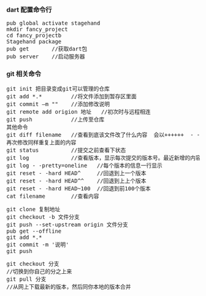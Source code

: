 <h3>dart 配置命令行</h3>
<pre>
pub global activate stagehand
mkdir fancy_project
cd fancy_projectb
Stagehand package
pub get       //获取dart包
pub server    //启动服务器
</pre>

<h3>git 相关命令</h3>
<pre>
git init 把目录变成git可以管理的仓库
git add *.*         //将文件添加到暂存区里面
git commit –m ""    //添加修改说明
git remote add origion 地址   //初次时与远程相连
git push            //上传至仓库
其他命令
git diff filename   //查看到底该文件改了什么内容  会以++++++  - - - - -显示
再次修改同样重复上面的内容
git status          //提交之前查看下状态
git log             //查看版本，显示每次提交的版本号。最近新增的内容、上一次提交增加的内容
git log - -pretty=oneline   //每个版本的信息一行显示
git reset - -hard HEAD^     //回退到上一个版本
git reset - -hard HEAD^^    //回退到上上个版本
git reset - -hard HEAD~100  //回退到前100个版本
cat filename        //查看内容
</pre>
<pre>
git clone 复制地址  
git checkout -b 文件分支
git push --set-upstream origin 文件分支
pub get --offline
git add *.*
git commit -m '说明'
git push 
</pre>
<pre>
git checkout 分支
//切换到你自己的分之上来
git pull 分支
//从网上下载最新的版本，然后同你本地的版本合并
</pre>
